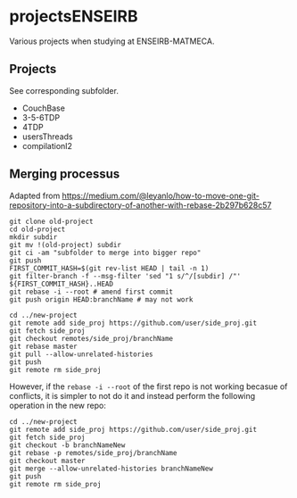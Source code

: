 # projectsENSEIRB

Various projects when studying at ENSEIRB-MATMECA.

## Projects

See corresponding subfolder.
- CouchBase
- 3-5-6TDP
- 4TDP
- usersThreads
- compilationI2


## Merging processus

Adapted from https://medium.com/@leyanlo/how-to-move-one-git-repository-into-a-subdirectory-of-another-with-rebase-2b297b628c57

```
git clone old-project
cd old-project
mkdir subdir
git mv !(old-project) subdir
git ci -am "subfolder to merge into bigger repo"
git push
FIRST_COMMIT_HASH=$(git rev-list HEAD | tail -n 1)
git filter-branch -f --msg-filter 'sed "1 s/^/[subdir] /"' ${FIRST_COMMIT_HASH}..HEAD
git rebase -i --root # amend first commit
git push origin HEAD:branchName # may not work

cd ../new-project
git remote add side_proj https://github.com/user/side_proj.git
git fetch side_proj
git checkout remotes/side_proj/branchName
git rebase master
git pull --allow-unrelated-histories
git push
git remote rm side_proj
```

However, if the ```rebase -i --root``` of the first repo is not working becasue of conflicts,
it is simpler to not do it and instead perform the following operation in the new repo:

```
cd ../new-project
git remote add side_proj https://github.com/user/side_proj.git
git fetch side_proj
git checkout -b branchNameNew
git rebase -p remotes/side_proj/branchName
git checkout master
git merge --allow-unrelated-histories branchNameNew
git push
git remote rm side_proj

```